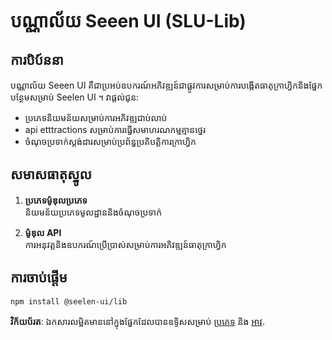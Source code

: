 # **បណ្ណាល័យ Seeen UI (SLU-Lib)**

## ការបិប៍ននា

បណ្ណាល័យ Seeen UI គឺជាប្រអប់ឧបករណ៍អភិវឌ្ឍន៍ជាផ្លូវការសម្រាប់ការបង្កើតធាតុក្រាហ្វិកនិងផ្នែកបន្ថែមសម្រាប់ Seelen UI ។ វាផ្តល់ជូន:

* ប្រភេទនិយមន័យសម្រាប់ការអភិវឌ្ឍជាប់លាប់
* api etttractions សម្រាប់ការធ្វើសមាហរណកម្មគ្មានថ្នេរ
* ចំណុចប្រទាក់ស្តង់ដារសម្រាប់ប្រព័ន្ធប្រតិបត្តិការក្រាហ្វិក

## សមាសធាតុស្នូល

1. **ប្រភេទម៉ូឌុលប្រភេទ**\
   និយមន័យប្រភេទមូលដ្ឋាននិងចំណុចប្រទាក់

2. **ម៉ូឌុល API**\
   ការអនុវត្តនិងឧបករណ៍ប្រើប្រាស់សម្រាប់ការអភិវឌ្ឍន៍ធាតុក្រាហ្វិក

## ការចាប់ផ្តើម

```bash
npm install @seelen-ui/lib
```

**វិក័យប័រត**: ឯកសារលម្អិតមាននៅក្នុងផ្នែកដែលបានឧទ្ទិសសម្រាប់ [ប្រភេទ](./library-types) និង [អាវ](./library-api).
